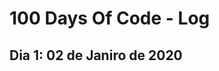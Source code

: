# 100 Days Of Code - Log

<!--### Day 0: February 30, 2016 (Example 1)
##### (delete me or comment me out)-->

<!--**Today's Progress**: Fixed CSS, worked on canvas functionality for the app.-->

<!--**Thoughts:** I really struggled with CSS, but, overall, I feel like I am slowly getting better at it. Canvas is still new for me, but I managed to figure out some basic functionality.-->

<!--**Link to work:** [Calculator App](http://wwwte 32.000.000 resultados (0,48 segundos) 
Resultados da pesquisa
Resultado da Web com links de sites
Comments .example.com)-->

<!--### Day 0: February 30, 2016 (Example 2)
##### (delete me or comment me out)-->

<!--**Today's Progress**: Fixed CSS, worked on canvas functionality for the app.-->

<!--**Thoughts**: I really struggled with CSS, but, overall, I feel like I am slowly getting better at it. Canvas is still new for me, but I managed to figure out some basic functionality.-->

<!--**Link(s) to work**: [Calculator App](http://www.example.com)-->


<!--### Day 1: June 27, Monday-->

<!--**Today's Progress**: I've gone through many exercises on FreeCodeCamp.-->

<!--**Thoughts** I've recently started coding, and it's a great feeling when I finally solve an algorithm challenge after a lot of attempts and hours spent.-->

<!--**Link(s) to work**
1. [Find the Longest Word in a String](https://www.freecodecamp.com/challenges/find-the-longest-word-in-a-string)
2. [Title Case a Sentence](https://www.freecodecamp.com/challenges/title-case-a-sentence)-->

## Dia 1: 02 de Janiro de 2020

<!--**Today's Progress**: Fixed CSS, worked on canvas functionality for the app.-->

<!--**Thoughts:** I really struggled with CSS, but, overall, I feel like I am slowly getting better at it. Canvas is still new for me, but I managed to figure out some basic functionality.-->

<!--**Link to work:** [Calculator App](http://wwwte 32.000.000 resultados (0,48 segundos) 
Resultados da pesquisa
Resultado da Web com links de sites
Comments .example.com)-->
